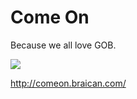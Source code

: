 Come On
=======

Because we all love GOB.

<img src="http://comeon.braican.com/gob.jpg" >

http://comeon.braican.com/
